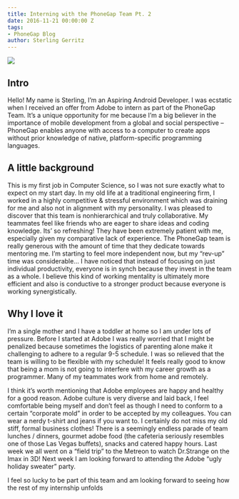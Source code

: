 ```yaml
---
title: Interning with the PhoneGap Team Pt. 2
date: 2016-11-21 00:00:00 Z
tags:
- PhoneGap Blog
author: Sterling Gerritz
---
```


![](/blog/uploads/2016-11/sterling.jpg)

## Intro

Hello! My name is Sterling, I’m an Aspiring Android Developer. I was ecstatic when I received an offer from Adobe to intern as part of the PhoneGap Team. It’s a unique opportunity for me because I’m a big believer in the importance of mobile development from a global and social perspective – PhoneGap enables anyone with access to a computer to create apps without prior knowledge of native, platform-specific programming languages.

## A little background

This is my first job in Computer Science, so I was not sure exactly what to expect on my start day. In my old life at a traditional engineering firm, I worked in a highly competitive & stressful environment which was draining for me and also not in alignment with my personality. I was pleased to discover that this team is nonhierarchical and truly collaborative. My teammates feel like friends who are eager to share ideas and coding knowledge. Its’ so refreshing! They have been extremely patient with me, especially given my comparative lack of experience. The PhoneGap team is really generous with the amount of time that they dedicate towards mentoring me. I’m starting to feel more independent now, but my “rev-up” time was considerable… I have noticed that instead of focusing on just individual productivity, everyone is in synch because they invest in the team as a whole. I believe this kind of working mentality is ultimately more efficient and also is conductive to a stronger product because everyone is working synergistically.

## Why I love it

I’m a single mother and I have a toddler at home so I am under lots of pressure. Before I started at Adobe I was really worried that I might be penalized because sometimes the logistics of parenting alone make it challenging to adhere to a regular 9-5 schedule. I was so relieved that the team is willing to be flexible with my schedule! It feels really good to know that being a mom is not going to interfere with my career growth as a programmer. Many of my teammates work from home and remotely.  

I think it’s worth mentioning that Adobe employees are happy and healthy for a good reason. Adobe culture is very diverse and laid back, I feel comfortable being myself and don’t feel as though I need to conform to a certain “corporate mold” in order to be accepted by my colleagues. You can wear a nerdy t-shirt and jeans if you want to. I certainly do not miss my old stiff, formal business clothes! There is a seemingly endless parade of team lunches / dinners, gourmet adobe food (the cafeteria seriously resembles one of those Las Vegas buffets), snacks and catered happy hours. Last week we all went on a “field trip” to the Metreon to watch Dr.Strange on the Imax in 3D! Next week I am looking forward to attending the Adobe “ugly holiday sweater” party.

I feel so lucky to be part of this team and am looking forward to seeing how the rest of my internship unfolds
